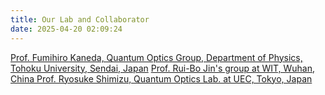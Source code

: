 ```yaml
---
title: Our Lab and Collaborator
date: 2025-04-20 02:09:24
---
```

<!--  共同研究機関 -->
[Prof. Fumihiro Kaneda, Quantum Optics Group, Department of Physics, Tohoku University, Sendai, Japan](https://sites.google.com/view/tohoku-quonptumics/ "Kaneda Group")
[Prof. Rui-Bo Jin's group at WIT, Wuhan, China ](https://www.qubob.com/ "Jin Group")
[Prof. Ryosuke Shimizu, Quantum Optics Lab. at UEC, Tokyo, Japan](http://rs.pc.uec.ac.jp/ "Shimizu Group")